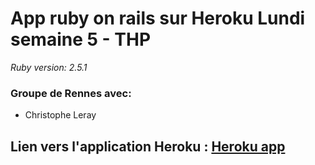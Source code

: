 # App ruby on rails sur Heroku Lundi semaine 5 - THP

*Ruby version: 2.5.1*

### Groupe de Rennes avec:
* Christophe Leray

## Lien vers l'application Heroku : [Heroku app]( https://thp-christophe-leray.herokuapp.com/)


 